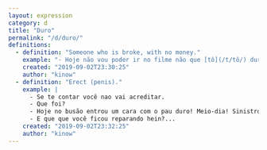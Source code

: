```yaml
---
layout: expression
category: d
title: "Duro"
permalink: "/d/duro/"
definitions:
  - definition: "Someone who is broke, with no money."
    example: "- Hoje não vou poder ir no filme não que [tô](/t/tô/) duro sem um [puto](/p/puto/) no bolso."
    created: "2019-09-02T23:30:25"
    author: "kinow"
  - definition: "Erect (penis)."
    example: |
      - Se te contar você nao vai acreditar.
      - Que foi?
      - Hoje no busão entrou um cara com o pau duro! Meio-dia! Sinistro!
      - E que que você ficou reparando hein?...
    created: "2019-09-02T23:32:25"
    author: "kinow"
---
```

